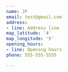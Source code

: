 ```yaml
---
name: JP
email: test@gmail.com
address:
- line: Address line
map_latitude: '4'
map_longitude: '5'
opening_hours:
- line: Opening hours
phone: 555-555-5555

---
```

